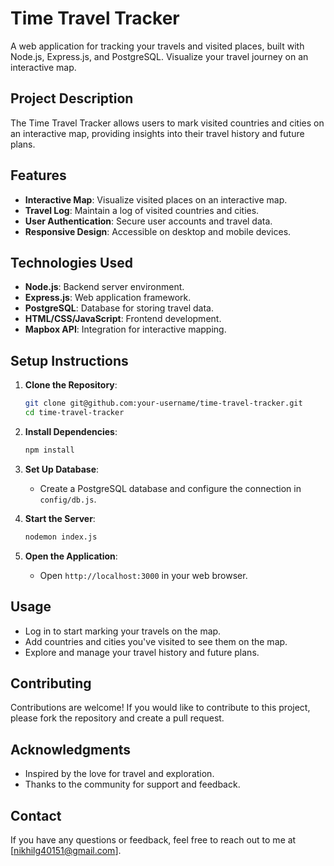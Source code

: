 # Time Travel Tracker

A web application for tracking your travels and visited places, built with Node.js, Express.js, and PostgreSQL. Visualize your travel journey on an interactive map.

## Project Description

The Time Travel Tracker allows users to mark visited countries and cities on an interactive map, providing insights into their travel history and future plans.

## Features

- **Interactive Map**: Visualize visited places on an interactive map.
- **Travel Log**: Maintain a log of visited countries and cities.
- **User Authentication**: Secure user accounts and travel data.
- **Responsive Design**: Accessible on desktop and mobile devices.

## Technologies Used

- **Node.js**: Backend server environment.
- **Express.js**: Web application framework.
- **PostgreSQL**: Database for storing travel data.
- **HTML/CSS/JavaScript**: Frontend development.
- **Mapbox API**: Integration for interactive mapping.

## Setup Instructions

1. **Clone the Repository**:
    ```bash
    git clone git@github.com:your-username/time-travel-tracker.git
    cd time-travel-tracker
    ```

2. **Install Dependencies**:
    ```bash
    npm install
    ```

3. **Set Up Database**:
    - Create a PostgreSQL database and configure the connection in `config/db.js`.

4. **Start the Server**:
    ```bash
    nodemon index.js
    ```

5. **Open the Application**:
    - Open `http://localhost:3000` in your web browser.

## Usage

- Log in to start marking your travels on the map.
- Add countries and cities you've visited to see them on the map.
- Explore and manage your travel history and future plans.

## Contributing

Contributions are welcome! If you would like to contribute to this project, please fork the repository and create a pull request.

## Acknowledgments

- Inspired by the love for travel and exploration.
- Thanks to the community for support and feedback.

## Contact

If you have any questions or feedback, feel free to reach out to me at [nikhilg40151@gmail.com].

